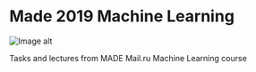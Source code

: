 # Made 2019 Machine Learning

![Image alt](https://tinyurl.com/yxdh7ojl)

Tasks and lectures from MADE Mail.ru Machine Learning course

